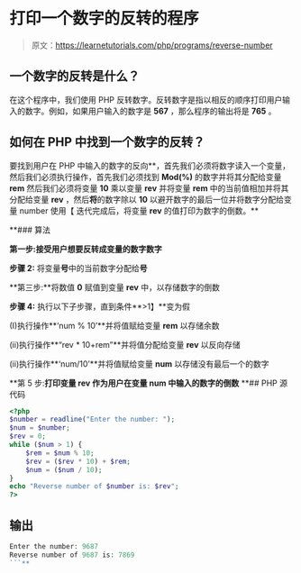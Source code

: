 # 打印一个数字的反转的程序

> 原文：<https://learnetutorials.com/php/programs/reverse-number>

## 一个数字的反转是什么？

在这个程序中，我们使用 PHP 反转数字。反转数字是指以相反的顺序打印用户输入的数字。例如，如果用户输入的数字是 **567** ，那么程序的输出将是 **765** 。

## 如何在 PHP 中找到一个数字的反转？

要找到用户在 PHP 中输入的数字的反向**，首先我们必须将数字读入一个变量，然后我们必须执行操作，首先我们必须找到 **Mod(%)** 的数字并将其分配给变量 **rem** 然后我们必须将变量 **10** 乘以变量 **rev** 并将变量 **rem** 中的当前值相加并将其分配给变量 **rev** ，然后**将**的数字除以 **10** 以避开数字的最后一位并将数字分配给变量 number 使用【 迭代完成后，将变量 **rev** 的值打印为数字的倒数。**

 **### 算法

**第一步:**接受用户想要反转成变量的数字**数字**

**步骤 2:** 将变量**号**中的当前数字分配给**号**

**第三步:**将数值 **0** 赋值到变量 **rev** 中，以存储数字的倒数

**步骤 4:** 执行以下子步骤，直到条件**>1】**变为假

(I)执行操作**‘num % 10’**并将值赋给变量 **rem** 以存储余数

(ii)执行操作**“rev * 10+rem”**并将值分配给变量 **rev** 以反向存储

(ii)执行操作**‘num/10’**并将值赋给变量 **num** 以存储没有最后一个的数字

**第 5 步:**打印变量 **rev** 作为用户在变量 **num** 中输入的数字的倒数**  **## PHP 源代码

```php
<?php
$number = readline("Enter the number: ");
$num = $number;
$rev = 0;
while ($num > 1) {
    $rem = $num % 10;
    $rev = ($rev * 10) + $rem;
    $num = ($num / 10);
}
echo "Reverse number of $number is: $rev";
?>

```

## 输出

```php
Enter the number: 9687
Reverse number of 9687 is: 7869
```**